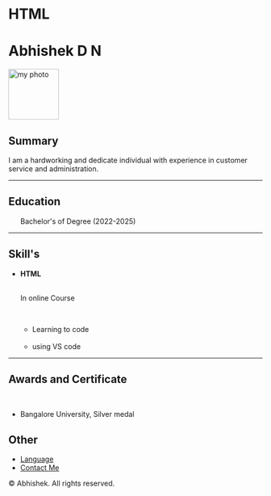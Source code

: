 # HTML
<!DOCTYPE html>
<head>
    <title>My Resume</title>
</head>
<body>
    <h1>Abhishek D N</h1>
    <img src="HTML/Images/1731080231445.jpeg" height="100" alt="my photo">
    <h2>Summary</h2>
    <p>I am a hardworking and dedicate individual with experience in customer service and administration.</p>
<hr>
<h2>Education</h2>
<ul>Bachelor's of Degree (2022-2025)</ul>
<hr>
<h2>Skill's</h2>
<ul><li><b>HTML</b></li><br>
<p>In online Course</p><br>
<ul><li> Learning to code</li><br>
<li> using VS code</li></ul></ul>
<hr>
<h2> Awards and Certificate</h2><br>
<ul><li> Bangalore University, Silver medal</li></ul>
<h2>Other</h2>
<ul><li> <a href="HTML/Language.txt"> Language</a> </li>
<li> <a href="HTML/Contact me.txt"> Contact Me</a></li> </ul>
<footer>
    <p>© Abhishek. All rights reserved.</p>
</footer>
</body>
</html>
